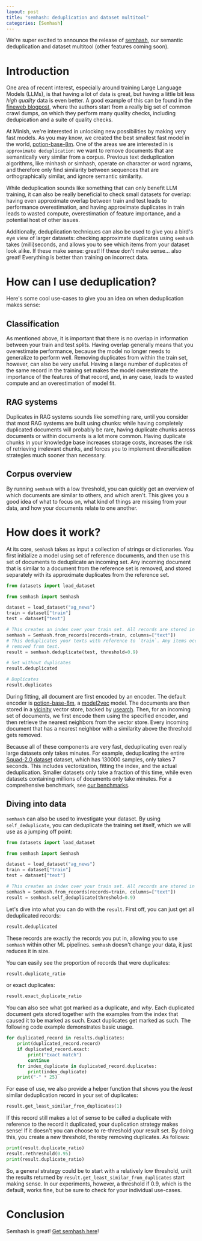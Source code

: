 ```yaml
---
layout: post
title: "semhash: deduplication and dataset multitool"
categories: [Semhash]
---
```


We're super excited to announce the release of [semhash](https://github.com/MinishLab/semhash), our semantic deduplication and dataset multitool (other features coming soon).

# Introduction

One area of recent interest, especially around training Large Language Models (LLMs), is that having a lot of data is great, but having a little bit less _high quality_ data is even better. A good example of this can be found in the [fineweb blogpost](https://huggingface.co/spaces/HuggingFaceFW/blogpost-fineweb-v1), where the authors start from a really big set of common crawl dumps, on which they perform many quality checks, including dedupication and a suite of quality checks.

At Minish, we're interested in unlocking new possibilities by making very fast models. As you may know, we created the best smallest fast model in the world, [potion-base-8m](https://huggingface.co/minishlab/potion-base-8M). One of the areas we are interested in is `approximate deduplication`: we want to remove documents that are semantically very similar from a corpus. Previous text deduplication algorithms, like minhash or simhash, operate on character or word ngrams, and therefore only find similarity between sequences that are orthographically similar, and ignore semantic similarity.

While deduplication sounds like something that can only benefit LLM training, it can also be really beneficial to check small datasets for overlap: having even approximate overlap between train and test leads to performance overestimation, and having approximate duplicates in train leads to wasted compute, overestimation of feature importance, and a potential host of other issues. 

Additionally, deduplication techniques can also be used to give you a bird's eye view of larger datasets: checking approximate duplicates using `semhash` takes (milli)seconds, and allows you to see which items from your dataset look alike. If these make sense: great! If these don't make sense... also great! Everything is better than training on incorrect data.

# How can I use deduplication?

Here's some cool use-cases to give you an idea on when deduplication makes sense:

## Classification

As mentioned above, it is important that there is no overlap in information between your train and test splits. Having overlap generally means that you overestimate performance, because the model no longer needs to generalize to perform well. Removing duplicates from within the train set, however, can also be very useful. Having a large number of duplicates of the same record in the training set makes the model overestimate the importance of the features of that record, and, in any case, leads to wasted compute and an overestimation of model fit.

## RAG systems

Duplicates in RAG systems sounds like something rare, until you consider that most RAG systems are built using chunks: while having completely duplicated documents will probably be rare, having duplicate chunks across documents or within documents is a lot more common. Having duplicate chunks in your knowledge base increases storage costs, increases the risk of retrieving irrelevant chunks, and forces you to implement diversification strategies much sooner than necessary.

## Corpus overview

By running `semhash` with a low threshold, you can quickly get an overview of which documents are similar to others, and which aren't. This gives you a good idea of what to focus on, what kind of things are missing from your data, and how your documents relate to one another.

# How does it work?

At its core, `semhash` takes as input a collection of strings or dictionaries. You first initialize a model using set of reference documents, and then use this set of documents to deduplicate an incoming set. Any incoming document that is similar to a document from the reference set is removed, and stored separately with its approximate duplicates from the reference set.

```python
from datasets import load_dataset

from semhash import Semhash

dataset = load_dataset("ag_news")
train = dataset["train"]
test = dataset["text"]

# This creates an index over your train set. All records are stored in their entirety.
semhash = Semhash.from_records(records=train, columns=["text"])
# This deduplicates your texts with reference to `train`. Any items occurring in train are
# removed from test.
result = semhash.deduplicate(test, threshold=0.9)

# Set without duplicates
result.deduplicated

# Duplicates
result.duplicates
```

During fitting, all document are first encoded by an encoder. The default encoder is [potion-base-8m](https://huggingface.co/minishlab/potion-base-8M), a [model2vec](https://github.com/MinishLab/model2vec) model. The documents are then stored in a [vicinity](https://github.com/MinishLab/vicinity) vector store, backed by [usearch](https://github.com/unum-cloud/usearch). Then, for an incoming set of documents, we first encode them using the specified encoder, and then retrieve the nearest neighbors from the vector store. Every incoming document that has a nearest neighbor with a similarity above the threshold gets removed.

Because all of these components are very fast, deduplicating even really large datasets only takes minutes. For example, deduplicating the entire [Squad-2.0 dataset](https://huggingface.co/datasets/rajpurkar/squad_v2) dataset, which has 130000 samples, only takes 7 seconds. This includes vectorization, fitting the index, and the actual deduplication. Smaller datasets only take a fraction of this time, while even datasets containing millions of documents only take minutes. For a comprehensive benchmark, see [our benchmarks](https://github.com/MinishLab/semhash?tab=readme-ov-file#benchmarks).

## Diving into data

`semhash` can also be used to investigate your dataset. By using `self_deduplicate`, you can deduplicate the training set itself, which we will use as a jumping off point:

```python
from datasets import load_dataset

from semhash import Semhash

dataset = load_dataset("ag_news")
train = dataset["train"]
test = dataset["text"]

# This creates an index over your train set. All records are stored in their entirety.
semhash = Semhash.from_records(records=train, columns=["text"])
result = semhash.self_deduplicate(threshold=0.9)
```

Let's dive into what you can do with the `result`. First off, you can just get all deduplicated records:

```python
result.deduplicated
```

These records are exactly the records you put in, allowing you to use `semhash` within other ML pipelines. `semhash` doesn't change your data, it just reduces it in size.

You can easily see the proportion of records that were duplicates:

```python
result.duplicate_ratio
```

or exact duplicates:

```python
result.exact_duplicate_ratio
```

You can also see what got marked as a duplicate, and _why_. Each duplicated document gets stored together with the examples from the index that caused it to be marked as such. Exact duplicates get marked as such. The following code example demonstrates basic usage. 

```python
for duplicated_record in results.duplicates:
    print(duplicated_record.record)
    if duplicated_record.exact:
        print("Exact match")
        continue
    for index_duplicate in duplicated_record.duplicates:
        print(index_duplicate)
    print("-" * 25)
```

For ease of use, we also provide a helper function that shows you the _least_ similar deduplication record in your set of duplicates:

```python
result.get_least_similar_from_duplicates(1)
```

If this record still makes a lot of sense to be called a duplicate with reference to the record it duplicated, your duplication strategy makes sense! If it doesn't you can choose to re-threshold your result set. By doing this, you create a new threshold, thereby removing duplicates. As follows:

```python
print(result.duplicate_ratio)
result.rethreshold(0.95)
print(result.duplicate_ratio)
```

So, a general strategy could be to start with a relatively low threshold, unilt the results returned by `result.get_least_similar_from_duplicates` start making sense. In our experiments, however, a threshold if 0.9, which is the default, works fine, but be sure to check for your individual use-cases.

# Conclusion

Semhash is great! [Get semhash here](https://github.com/MinishLab/semhash)!